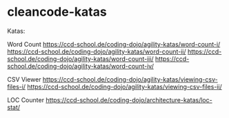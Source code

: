 # cleancode-katas

Katas:

Word Count
https://ccd-school.de/coding-dojo/agility-katas/word-count-i/
https://ccd-school.de/coding-dojo/agility-katas/word-count-ii/
https://ccd-school.de/coding-dojo/agility-katas/word-count-iii/
https://ccd-school.de/coding-dojo/agility-katas/word-count-iv/

CSV Viewer
https://ccd-school.de/coding-dojo/agility-katas/viewing-csv-files-i/
https://ccd-school.de/coding-dojo/agility-katas/viewing-csv-files-ii/

LOC Counter
https://ccd-school.de/coding-dojo/architecture-katas/loc-stat/
